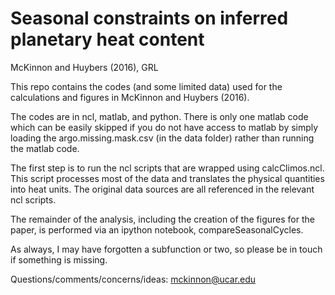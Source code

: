 # Seasonal constraints on inferred planetary heat content
McKinnon and Huybers (2016), GRL

This repo contains the codes (and some limited data) used for the calculations and figures in McKinnon and Huybers (2016).

The codes are in ncl, matlab, and python. There is only one matlab code which can be easily skipped if you do not have access to matlab by simply loading the argo.missing.mask.csv (in the data folder) rather than running the matlab code.

The first step is to run the ncl scripts that are wrapped using calcClimos.ncl. This script processes most of the data and translates the physical quantities into heat units. The original data sources are all referenced in the relevant ncl scripts.

The remainder of the analysis, including the creation of the figures for the paper, is performed via an ipython notebook, compareSeasonalCycles. 

As always, I may have forgotten a subfunction or two, so please be in touch if something is missing. 

Questions/comments/concerns/ideas: mckinnon@ucar.edu
